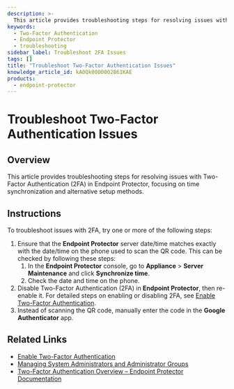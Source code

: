```yaml
---
description: >-
  This article provides troubleshooting steps for resolving issues with Two-Factor Authentication (2FA) in Endpoint Protector, focusing on time synchronization and alternative setup methods.
keywords:
  - Two-Factor Authentication
  - Endpoint Protector
  - troubleshooting
sidebar_label: Troubleshoot 2FA Issues
tags: []
title: "Troubleshoot Two-Factor Authentication Issues"
knowledge_article_id: kA0Qk0000002B61KAE
products:
  - endpoint-protector
---
```


# Troubleshoot Two-Factor Authentication Issues

## Overview

This article provides troubleshooting steps for resolving issues with Two-Factor Authentication (2FA) in Endpoint Protector, focusing on time synchronization and alternative setup methods.

## Instructions

To troubleshoot issues with 2FA, try one or more of the following steps:

1. Ensure that the **Endpoint Protector** server date/time matches exactly with the date/time on the phone used to scan the QR code. This can be checked by following these steps:
   1. In the **Endpoint Protector** console, go to **Appliance** > **Server Maintenance** and click **Synchronize time**.
   2. Check the date and time on the phone.
2. Disable Two-Factor Authentication (2FA) in **Endpoint Protector**, then re-enable it. For detailed steps on enabling or disabling 2FA, see [Enable Two-Factor Authentication](/docs/kb/endpointprotector/enable_two-factor_authentication_for_system_admins_with_google_authenticator_app).
3. Instead of scanning the QR code, manually enter the code in the **Google Authenticator** app.

## Related Links

- [Enable Two-Factor Authentication](/docs/kb/endpointprotector/enable_two-factor_authentication_for_system_admins_with_google_authenticator_app)
- [Managing System Administrators and Administrator Groups](/docs/kb/endpointprotector/managing-system-administrators-and-administrator-groups)
- [Two-Factor Authentication Overview – Endpoint Protector Documentation](/docs/endpointprotector/5.9.4.2/admin/systemconfiguration/overview)
